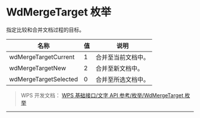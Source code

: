 # WdMergeTarget 枚举

指定比较和合并文档过程的目标。

| 名称                  | 值  | 说明               |
|-----------------------|-----|--------------------|
| wdMergeTargetCurrent  | 1   | 合并至当前文档中。 |
| wdMergeTargetNew      | 2   | 合并至新文档中。   |
| wdMergeTargetSelected | 0   | 合并至所选文档中。 |

> WPS 开发文档： [WPS 基础接口/文字 API 参考/枚举/WdMergeTarget 枚举](https://qn.cache.wpscdn.cn/encs/doc/office_v19/topics/WPS%20%E5%9F%BA%E7%A1%80%E6%8E%A5%E5%8F%A3/%E6%96%87%E5%AD%97%20API%20%E5%8F%82%E8%80%83/%E6%9E%9A%E4%B8%BE/WdMergeTarget%20%E6%9E%9A%E4%B8%BE.html)

------------------------------------------------------------------------
